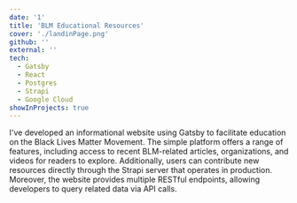 ```yaml
---
date: '1'
title: 'BLM Educational Resources'
cover: './landinPage.png'
github: ''
external: ''
tech:
  - Gatsby
  - React
  - Postgres
  - Strapi
  - Google Cloud
showInProjects: true
---
```


I've developed an informational website using Gatsby to facilitate education on the Black Lives Matter Movement. The simple platform offers a range of features, including access to recent BLM-related articles, organizations, and videos for readers to explore. Additionally, users can contribute new resources directly through the Strapi server that operates in production. Moreover, the website provides multiple RESTful endpoints, allowing developers to query related data via API calls.
